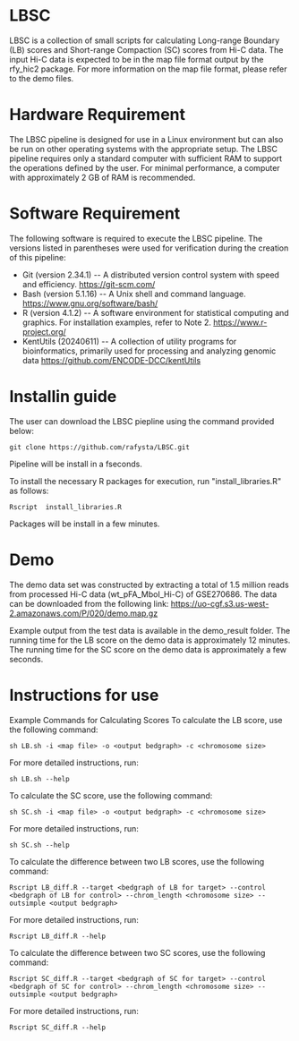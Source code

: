# LBSC
LBSC is a collection of small scripts for calculating Long-range Boundary (LB) scores and Short-range Compaction (SC) scores from Hi-C data. The input Hi-C data is expected to be in the map file format output by the rfy_hic2 package. For more information on the map file format, please refer to the demo files. 

# Hardware Requirement
The LBSC pipeline is designed for use in a Linux environment but can also be run on other operating systems with the appropriate setup.
The LBSC pipeline requires only a standard computer with sufficient RAM to support the operations defined by the user. For minimal performance, a computer with approximately 2 GB of RAM is recommended.

# Software Requirement
The following software is required to execute the LBSC pipeline. The versions listed in parentheses were used for verification during the creation of this pipeline: 

+ Git (version 2.34.1) -- A distributed version control system with speed and efficiency. https://git-scm.com/
+ Bash (version 5.1.16) -- A Unix shell and command language. https://www.gnu.org/software/bash/
+ R (version 4.1.2) -- A software environment for statistical computing and graphics. For installation examples, refer to Note 2. https://www.r-project.org/
+ KentUtils (20240611) -- A collection of utility programs for bioinformatics, primarily used for processing and analyzing genomic data  https://github.com/ENCODE-DCC/kentUtils


# Installin guide
The user can download the LBSC piepline using the command provided below:
```
git clone https://github.com/rafysta/LBSC.git
```
Pipeline will be install in a fseconds.


To install the necessary R packages for execution, run "install_libraries.R" as follows:

```
Rscript  install_libraries.R
```

Packages will be install in a few minutes.

# Demo
The demo data set was constructed by extracting a total of 1.5 million reads from processed Hi-C data (wt_pFA_MboI_Hi-C) of GSE270686. The data can be downloaded from the following link:  https://uo-cgf.s3.us-west-2.amazonaws.com/P/020/demo.map.gz

Example output from the test data is available in the demo_result folder. The running time for the LB score on the demo data is approximately 12 minutes. The running time for the SC score on the demo data is approximately a few seconds.

# Instructions for use
Example Commands for Calculating Scores
To calculate the LB score, use the following command:
```
sh LB.sh -i <map file> -o <output bedgraph> -c <chromosome size>
```

For more detailed instructions, run:
```
sh LB.sh --help
```

To calculate the SC score, use the following command:
```
sh SC.sh -i <map file> -o <output bedgraph> -c <chromosome size>
```

For more detailed instructions, run:
```
sh SC.sh --help
```

To calculate the difference between two LB scores, use the following command:
```
Rscript LB_diff.R --target <bedgraph of LB for target> --control <bedgraph of LB for control> --chrom_length <chromosome size> --outsimple <output bedgraph>
```

For more detailed instructions, run:
```
Rscript LB_diff.R --help
```

To calculate the difference between two SC scores, use the following command:
```
Rscript SC_diff.R --target <bedgraph of SC for target> --control <bedgraph of SC for control> --chrom_length <chromosome size> --outsimple <output bedgraph>
```

For more detailed instructions, run:
```
Rscript SC_diff.R --help
```

